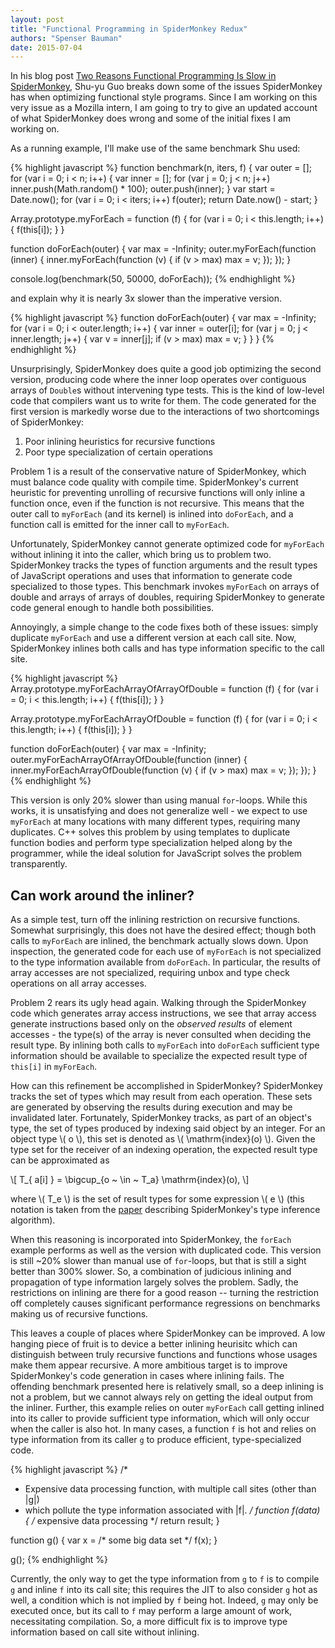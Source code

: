 ```yaml
---
layout: post
title: "Functional Programming in SpiderMonkey Redux"
authors: "Spenser Bauman"
date: 2015-07-04
---
```


In his blog post [Two Reasons Functional Programming Is Slow in
SpiderMonkey](http://rfrn.org/~shu/2013/03/20/two-reasons-functional-style-is-slow-in-spidermonkey.html),
Shu-yu Guo breaks down some of the issues SpiderMonkey has when optimizing
functional style programs.
Since I am working on this very issue as a Mozilla intern, I am going to try to
give an updated account of what SpiderMonkey does wrong and some of the initial
fixes I am working on.

As a running example, I'll make use of the same benchmark Shu used:

{% highlight javascript %}
function benchmark(n, iters, f) {
  var outer = [];
  for (var i = 0; i < n; i++) {
    var inner = [];
    for (var j = 0; j < n; j++)
      inner.push(Math.random() * 100);
    outer.push(inner);
  }
  var start = Date.now();
  for (var i = 0; i < iters; i++)
    f(outer);
  return Date.now() - start;
}

Array.prototype.myForEach = function (f) {
  for (var i = 0; i < this.length; i++) {
    f(this[i]);
  }
}

function doForEach(outer) {
  var max = -Infinity;
  outer.myForEach(function (inner) {
    inner.myForEach(function (v) {
      if (v > max)
        max = v;
    });
  });
}

console.log(benchmark(50, 50000, doForEach));
{% endhighlight %}

and explain why it is nearly 3x slower than the imperative version.

{% highlight javascript %}
function doForEach(outer) {
  var max = -Infinity;
  for (var i = 0; i < outer.length; i++) {
    var inner = outer[i];
    for (var j = 0; j < inner.length; j++) {
      var v = inner[j];
      if (v > max)
        max = v;
    }
  }
}
{% endhighlight %}

Unsurprisingly, SpiderMonkey does quite a good job optimizing the second
version, producing code where the inner loop operates over contiguous arrays of
`Double`s without intervening type tests.
This is the kind of low-level code that compilers want us to write for them.
The code generated for the first version is markedly worse due to the
interactions of two shortcomings of SpiderMonkey:

1. Poor inlining heuristics for recursive functions
2. Poor type specialization of certain operations

Problem 1 is a result of the conservative nature of SpiderMonkey, which must
balance code quality with compile time.
SpiderMonkey's current heuristic for preventing unrolling of recursive functions
will only inline a function once, even if the function is not recursive.
This means that the outer call to `myForEach` (and its kernel) is inlined into
`doForEach`, and a function call is emitted for the inner call to `myForEach`.

Unfortunately, SpiderMonkey cannot generate optimized code for `myForEach`
without inlining it into the caller, which bring us to problem two.
SpiderMonkey tracks the types of function arguments and the result types of
JavaScript operations and uses that information to generate code specialized to
those types.
This benchmark invokes `myForEach` on arrays of double and arrays of arrays of
doubles, requiring SpiderMonkey to generate code general enough to handle both
possibilities.

Annoyingly, a simple change to the code fixes both of these issues: simply
duplicate `myForEach` and use a different version at each call site.
Now, SpiderMonkey inlines both calls and has type information specific to the
call site.

{% highlight javascript %}
Array.prototype.myForEachArrayOfArrayOfDouble = function (f) {
  for (var i = 0; i < this.length; i++) {
    f(this[i]);
  }
}

Array.prototype.myForEachArrayOfDouble = function (f) {
  for (var i = 0; i < this.length; i++) {
    f(this[i]);
  }
}

function doForEach(outer) {
  var max = -Infinity;
  outer.myForEachArrayOfArrayOfDouble(function (inner) {
    inner.myForEachArrayOfDouble(function (v) {
      if (v > max)
        max = v;
    });
  });
}
{% endhighlight %}

This version is only 20% slower than using manual `for`-loops.
While this works, it is unsatisfying and does not generalize well - we expect to
use `myForEach` at many locations with many different types, requiring many
duplicates.
C++ solves this problem by using templates to duplicate function bodies and
perform type specialization helped along by the programmer, while the ideal
solution for JavaScript solves the problem transparently.

Can work around the inliner?
---

As a simple test, turn off the inlining restriction on recursive functions.
Somewhat surprisingly, this does not have the desired effect; though both calls
to `myForEach` are inlined, the benchmark actually slows down.
Upon inspection, the generated code for each use of `myForEach` is not
specialized to the type information available from `doForEach`.
In particular, the results of array accesses are not specialized, requiring
unbox and type check operations on all array accesses.

Problem 2 rears its ugly head again.
Walking through the SpiderMonkey code which generates array access instructions,
we see that array access generate instructions based only on the *observed
results* of element accesses - the type(s) of the array is never consulted when
deciding the result type.
By inlining both calls to `myForEach` into `doForEach` sufficient type
information should be available to specialize the expected result type of
`this[i]` in `myForEach`.

How can this refinement be accomplished in SpiderMonkey?
SpiderMonkey tracks the set of types which may result from each operation.
These sets are generated by observing the results during execution and may be
invalidated later.
Fortunately, SpiderMonkey tracks, as part of an object's type, the set of types
produced by indexing said object by an integer.
For an object type \\( o \\), this set is denoted as \\( \\mathrm{index}(o) \\).
Given the type set for the receiver of an indexing operation, the expected
result type can be approximated as

\\[ T\_{ a[i] } = \\bigcup_{o ~ \\in ~ T\_a} \\mathrm{index}(o), \\]

where \\( T_e \\) is the set of result types for some expression \\( e \\)
(this notation is taken from the [paper](http://rfrn.org/~shu/drafts/ti.pdf)
describing SpiderMonkey's type inference algorithm).

When this reasoning is incorporated into SpiderMonkey, the `forEach` example
performs as well as the version with duplicated code.
This version is still ~20% slower than manual use of `for`-loops, but that is
still a sight better than 300% slower.
So, a combination of judicious inlining and propagation of type information
largely solves the problem.
Sadly, the restrictions on inlining are there for a good reason -- turning the
restriction off completely causes significant performance regressions on
benchmarks making us of recursive functions.

This leaves a couple of places where SpiderMonkey can be improved.
A low hanging piece of fruit is to device a better inlining heurisitc which can
distinguish between truly recursive functions and functions whose usages make
them appear recursive.
A more ambitious target is to improve SpiderMonkey's code generation in cases where
inlining fails.
The offending benchmark presented here is relatively small, so a deep inlining
is not a problem, but we cannot always rely on getting the ideal output from the
inliner.
Further, this example relies on outer `myForEach` call getting inlined into its
caller to provide sufficient type information, which will only occur when the
caller is also hot.
In many cases, a function `f` is hot and relies on type information from
its caller `g` to produce efficient, type-specialized code.

{% highlight javascript %}
/*
 * Expensive data processing function, with multiple call sites (other than |g|)
 * which pollute the type information associated with |f|.
 */
function f(data) {
    /* expensive data processing */
    return result;
}

function g() {
    var x = /* some big data set */
    f(x);
}

g();
{% endhighlight %}

Currently, the only way to get the type information from `g` to `f` is to
compile `g` and inline `f` into its call site; this requires the JIT to also
consider `g` hot as well, a condition which is not implied by `f` being hot.
Indeed, `g` may only be executed once, but its call to `f` may perform a large
amount of work, necessitating compilation.
So, a more difficult fix is to improve type information based on call site
without inlining.

